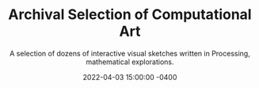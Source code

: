 ---
layout: post
title: "Archival Selection of Computational Art"
subtitle: "A selection of dozens of interactive visual sketches written in Processing, mathematical explorations."
date: 2022-04-03 15:00:00 -0400
background: '/img/posts/screen.png'
---